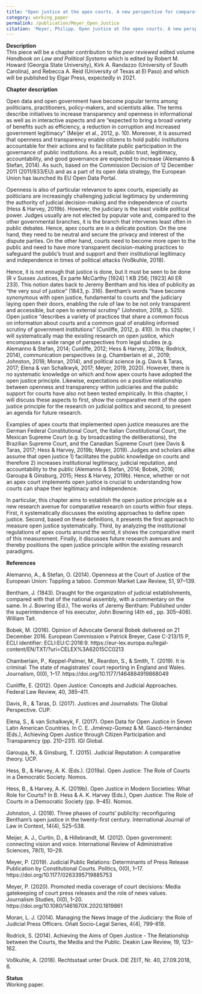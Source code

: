 ```yaml
---
title: "Open justice at the apex courts. A new perspective for comparative research on courts."
category: working_paper
permalink: /publication/Meyer_Open_Justice
citation: 'Meyer, Philipp. Open justice at the apex courts. A new perspective for comparative research on courts. Working paper.'
---
```


<p><b>Description</b><br>
This piece will be a chapter contribution to the <i>peer reviewed</i> edited volume <i>Handbook on Law and Political Systems</i> which is edited by Robert M. Howard (Georgia State University), Kirk A. Randazzo (University of South Carolina), and Rebecca A. Reid (University of Texas at El Paso) and which will be published by Elgar Press, expectedly in 2021.</p> 


<p><b>Chapter description</b><br>
<p>Open data and open government have become popular terms among politicians, practitioners, policy-makers, and scientists alike. The terms describe initiatives to increase transparency and openness in informational as well as in interactive aspects and are “expected to bring a broad variety of benefits such as efficiency, a reduction in corruption and increased government legitimacy” (Meijer et al., 2012, p. 10). Moreover, it is assumed that openness and transparency enable citizens to hold public institutions accountable for their actions and to facilitate public participation in the governance of public institutions. As a result, public trust, legitimacy, accountability, and good governance are expected to increase (Alemanno & Stefan, 2014). As such, based on the Commission Decision of 12 December 2011 (2011/833/EU) and as a part of its open data strategy, the European Union has launched its EU Open Data Portal.  </p>
  
<p>Openness is also of particular relevance to apex courts, especially as politicians are increasingly challenging judicial legitimacy by undermining the authority of judicial decision-making and the independence of courts (Hess & Harvey, 2019b). However, the judiciary is the least visible political power. Judges usually are not elected by popular vote and, compared to the other governmental branches, it is the branch that intervenes least often in public debates. Hence, apex courts are in a delicate position. On the one hand, they need to be neutral and secure the privacy and interest of the dispute parties. On the other hand, courts need to become more open to the public and need to have more transparent decision-making practices to safeguard the public’s trust and support and their institutional legitimacy and independence in times of political attacks (Voßkuhle, 2018).</p>

<p>Hence, it is not enough that justice is done, but it must be seen to be done (R v Sussex Justices, Ex parte McCarthy [1924] 1 KB 256; [1923] All ER 233). This notion dates back to Jeremy Bentham and his idea of publicity as “the very soul of justice” (1843, p. 316). Bentham’s words “have become synonymous with open justice, fundamental to courts and the judiciary laying open their doors, enabling the rule of law to be not only transparent and accessible, but open to external scrutiny” (Johnston, 2018, p. 525). Open justice “describes a variety of practices that share a common focus on information about courts and a common goal of enabling informed scrutiny of government institutions” (Cunliffe, 2012, p. 410). In this chapter, I will systematically map the existing research on open justice, which encompasses a wide range of perspectives from legal studies (e.g. Alemanno & Stefan, 2014; Cunliffe, 2012; Hess & Harvey, 2019a; Rodrick, 2014), communication perspectives (e.g. Chamberlain et al., 2019; Johnston, 2018; Moran, 2014), and political science (e.g. Davis & Taras, 2017; Elena & van Schalkwyk, 2017; Meyer, 2019, 2020). However, there is no systematic knowledge on which and how apex courts have adopted the open justice principle. Likewise, expectations on a positive relationship between openness and transparency within judiciaries and the public support for courts have also not been tested empirically. In this chapter, I will discuss these aspects to first, show the comparative merit of the open justice principle for the research on judicial politics and second, to present an agenda for future research.</p> 

<p>Examples of apex courts that implemented open justice measures are the German Federal Constitutional Court, the Italian Constitutional Court, the Mexican Supreme Court (e.g. by broadcasting the deliberations), the Brazilian Supreme Court, and the Canadian Supreme Court (see Davis & Taras, 2017; Hess & Harvey, 2019b; Meyer, 2019). Judges and scholars alike assume that open justice 1) facilitates the public knowledge on courts and therefore 2) increases institutional legitimacy, judicial reputation, and accountability to the public (Alemanno & Stefan, 2014; Bobek, 2016; Garoupa & Ginsburg, 2015; Hess & Harvey, 2019b). Hence, whether or not an apex court implements open justice is crucial to understanding how courts can shape their legitimacy and independence. </p>

<p>In particular, this chapter aims to establish the open justice principle as a new research avenue for comparative research on courts within four steps. First, it systematically discusses the existing approaches to define open justice. Second, based on these definitions, it presents the first approach to measure open justice systematically. Third, by analyzing the institutional regulations of apex courts around the world, it shows the comparative merit of this measurement. Finally, it discusses future research avenues and thereby positions the open justice principle within the existing research paradigms.</p></p>

<p><b>References</b><br>
<p>Alemanno, A., & Stefan, O. (2014). Openness at the Court of Justice of the European Union: Toppling a taboo. Common Market Law Review, 51, 97–139.</p>
  
<p>Bentham, J. (1843). Draught for the organization of judicial establishments, compared with that of the national assembly, with a commentary on the same. In J. Bowring (Ed.), The works of Jeremy Bentham: Published under the superintendence of his executor, John Bowring (4th ed., pp. 305–406). William Tait.</p>

<p>Bobek, M. (2016). Opinion of Advocate General Bobek delivered on 21 December 2016. European Commission v Patrick Breyer, Case C-213/15 P, ECLI identifier: ECLI:EU:C:2016:9. https://eur-lex.europa.eu/legal-content/EN/TXT/?uri=CELEX%3A62015CC0213</p>

<p>Chamberlain, P., Keppel-Palmer, M., Reardon, S., & Smith, T. (2019). It is criminal: The state of magistrates’ court reporting in England and Wales. Journalism, 0(0), 1–17. https://doi.org/10.1177/1464884919868049</p>

<p>Cunliffe, E. (2012). Open Justice: Concepts and Judicial Approaches. Federal Law Review, 40, 385–411.</p>

<p>Davis, R., & Taras, D. (2017). Justices and Journalists: The Global Perspective. CUP.</p>

<p>Elena, S., & van Schalkwyk, F. (2017). Open Data for Open Justice in Seven Latin American Countries. In C. E. Jiménez-Gomez & M. Gascó-Hernández (Eds.), Achieving Open Justice through Citizen Participation and Transparency (pp. 210–231). IGI Global.</p>

<p>Garoupa, N., & Ginsburg, T. (2015). Judicial Reputation: A comparative theory. UCP.</p>

<p>Hess, B., & Harvey, A. K. (Eds.). (2019a). Open Justice: The Role of Courts in a Democratic Society. Nomos.</p>

<p>Hess, B., & Harvey, A. K. (2019b). Open Justice in Modern Societies: What Role for Courts? In B. Hess & A. K. Harvey (Eds.), Open Justice: The Role of Courts in a Democratic Society (pp. 9–45). Nomos.</p>

<p>Johnston, J. (2018). Three phases of courts’ publicity: reconfiguring Bentham’s open justice in the twenty-first century. International Journal of Law in Context, 14(4), 525–538.</p>

<p>Meijer, A. J., Curtin, D., & Hillebrandt, M. (2012). Open government: connecting vision and voice. International Review of Administrative Sciences, 78(1), 10–29.</p>

<p>Meyer, P. (2019). Judicial Public Relations: Determinants of Press Release Publication by Constitutional Courts. Politics, 0(0), 1–17. https://doi.org/10.1177/0263395719885753</p>

<p>Meyer, P. (2020). Promoted media coverage of court decisions: Media gatekeeping of court press releases and the role of news values. Journalism Studies, 0(0), 1–20. https://doi.org/10.1080/1461670X.2020.1819861</p>

<p>Moran, L. J. (2014). Managing the News Image of the Judiciary: the Role of Judicial Press Officers. Oñati Socio-Legal Series, 4(4), 799–818.</p>

<p>Rodrick, S. (2014). Achieving the Aims of Open Justice - The Relationship between the Courts, the Media and the Public. Deakin Law Review, 19, 123–162.</p>

<p>Voßkuhle, A. (2018). Rechtsstaat unter Druck. DIE ZEIT, Nr. 40, 27.09.2018, 6.</p>
</p>

<p><b>Status</b><br>
Working paper.</p>

